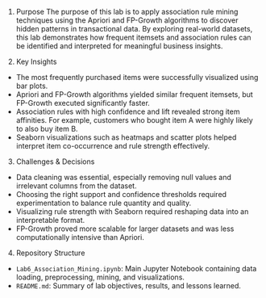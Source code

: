 1. Purpose
The purpose of this lab is to apply association rule mining techniques using the Apriori and FP-Growth algorithms to discover hidden patterns in transactional data. By exploring real-world datasets, this lab demonstrates how frequent itemsets and association rules can be identified and interpreted for meaningful business insights.

2. Key Insights
- The most frequently purchased items were successfully visualized using bar plots.
- Apriori and FP-Growth algorithms yielded similar frequent itemsets, but FP-Growth executed significantly faster.
- Association rules with high confidence and lift revealed strong item affinities. For example, customers who bought item A were highly likely to also buy item B.
- Seaborn visualizations such as heatmaps and scatter plots helped interpret item co-occurrence and rule strength effectively.

3. Challenges & Decisions
- Data cleaning was essential, especially removing null values and irrelevant columns from the dataset.
- Choosing the right support and confidence thresholds required experimentation to balance rule quantity and quality.
- Visualizing rule strength with Seaborn required reshaping data into an interpretable format.
- FP-Growth proved more scalable for larger datasets and was less computationally intensive than Apriori.

4. Repository Structure
- `Lab6_Association_Mining.ipynb`: Main Jupyter Notebook containing data loading, preprocessing, mining, and visualizations.
- `README.md`: Summary of lab objectives, results, and lessons learned.
